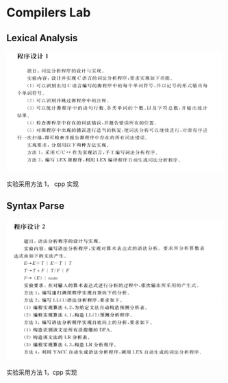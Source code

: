 # Compilers Lab

## Lexical Analysis

![](_img/lab1.png)

实验采用方法 1， cpp 实现

## Syntax Parse

![](_img/lab2.png)

实验采用方法 1，cpp 实现